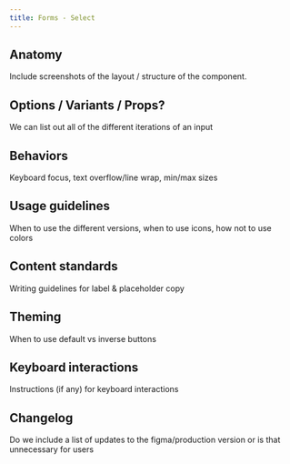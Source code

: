 ```yaml
---
title: Forms - Select
---
```


## Anatomy

Include screenshots of the layout / structure of the component.

## Options / Variants / Props?

We can list out all of the different iterations of an input

## Behaviors

Keyboard focus, text overflow/line wrap, min/max sizes

## Usage guidelines

When to use the different versions, when to use icons, how not to use colors

## Content standards

Writing guidelines for label & placeholder copy

## Theming

When to use default vs inverse buttons

## Keyboard interactions

Instructions (if any) for keyboard interactions

## Changelog

Do we include a list of updates to the figma/production version or is that unnecessary for users
